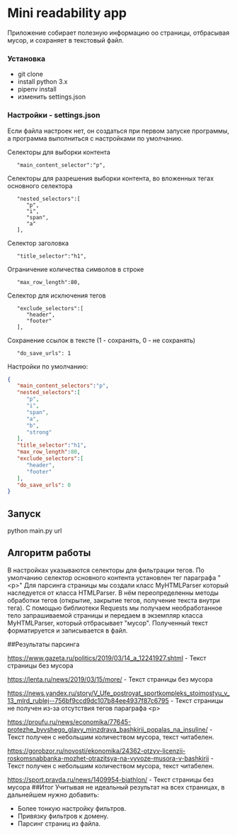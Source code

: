 # Mini readability app

Приложение собирает полезную информацию оо страницы, отбрасывая мусор, и сохраняет в текстовый файл.

### Установка

- git clone
- install python 3.x
- pipenv install
- изменить settings.json

### Настройки - settings.json

Если файла настроек нет, он создаться при первом запуске программы, а программа выполниться с настройками по умолчанию.

Селекторы для выборки контента
```text
   "main_content_selector":"p",
```

Селекторы для разрешения выборки контента, во вложенных тегах основного селектора
```text
   "nested_selectors":[  
      "p",
      "i",
      "span",
      "a"
   ],
```

Селектор  заголовка
```text
   "title_selector":"h1",
```

Ограничение количества символов в строке
```text
   "max_row_length":80,
```

Селектор для исключения тегов
```text
   "exclude_selectors":[  
      "header",
      "footer"
   ],
```

Сохранение ссылок в тексте (1 - сохранять, 0 - не сохранять)
```text
   "do_save_urls": 1
```

Настройки по умолчанию:
```json
{
   "main_content_selectors":"p",
   "nested_selectors":[
      "p",
      "i",
      "span",
      "a",
      "b",
      "strong"
   ],
   "title_selector":"h1",
   "max_row_length":80,
   "exclude_selectors":[
      "header",
      "footer"
   ],
   "do_save_urls": 0
}
```

## Запуск 

python main.py url

## Алгоритм работы

В настройках указываются селекторы для фильтрации тегов. По умолчанию селектор основного контента установлен тег параграфа "\<p\>"
Для парсинга страницы мы создали класс MyHTMLParser который наследуется от класса HTMLParser. В нём переопределенны методы обработки тегов (открытие, закрытие тегов, получение текста внутри тега).
С помощью библиотеки Requests мы получаем необработанное тело запрашиваемой страницы и передаем в экземпляр класса MyHTMLParser, который отбрасывает "мусор". Полученный текст форматируется и записывается в файл. 

##Результаты парсинга

https://www.gazeta.ru/politics/2019/03/14_a_12241927.shtml - Текст страницы без мусора

https://lenta.ru/news/2019/03/15/more/ - Текст страницы без мусора

https://news.yandex.ru/story/V_Ufe_postroyat_sportkompleks_stoimostyu_v_13_mlrd_rublej--756bf9ccd9dc107b84ee4937f87c6795 - Текст страницы не получен из-за отсутствия тегов параграфа \<p\>

https://proufu.ru/news/economika/77645-protezhe_byvshego_glavy_minzdrava_bashkirii_popalas_na_insuline/ - Текст получен с небольшим количеством мусора, текст читабелен.

https://gorobzor.ru/novosti/ekonomika/24362-otzyv-licenzii-roskomsnabbanka-mozhet-otrazitsya-na-vyvoze-musora-v-bashkirii - Текст получен с небольшим количеством мусора, текст читабелен.

https://sport.pravda.ru/news/1409954-biathlon/ - Текст страницы без мусора
##Итог
Учитывая не идеальный результат на всех страницах, в дальнейшем нужно добавить:
 - Более тонкую настройку фильтров. 
 - Привязку фильтров к домену.
 - Парсинг страниц из файла.